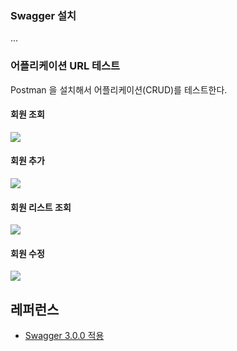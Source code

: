 ### Swagger 설치 ###

...


### 어플리케이션 URL 테스트 ###

Postman 을 설치해서 어플리케이션(CRUD)를 테스트한다.

#### 회원 조회 ####
![](https://github.com/gnosia93/eks-on-aws/blob/main/images/postman-get.png)

#### 회원 추가 ####
![](https://github.com/gnosia93/eks-on-aws/blob/main/images/postman-post.png)

#### 회원 리스트 조회 ####
![](https://github.com/gnosia93/eks-on-aws/blob/main/images/postman-get-list.png)

#### 회원 수정 ####
![](https://github.com/gnosia93/eks-on-aws/blob/main/images/postman-put.png)


## 레퍼런스 ##

* [Swagger 3.0.0 적용](https://chanos.tistory.com/entry/Spring-API-%EB%AC%B8%EC%84%9C-%EC%9E%90%EB%8F%99%ED%99%94%EB%A5%BC-%EC%9C%84%ED%95%9C-Swagger-300-%EC%A0%81%EC%9A%A9)


